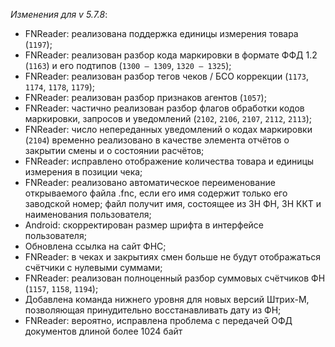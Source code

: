 _Изменения для v 5.7.8_:
- FNReader: реализована поддержка единицы измерения товара (```1197```);
- FNReader: реализован разбор кода маркировки в формате ФФД 1.2 (```1163```) и его подтипов (```1300 – 1309```, ```1320 – 1325```);
- FNReader: реализован разбор тегов чеков / БСО коррекции (```1173```, ```1174```, ```1178```, ```1179```);
- FNReader: реализован разбор признаков агентов (```1057```);
- FNReader: частично реализован разбор флагов обработки кодов маркировки, запросов и уведомлений (```2102```, ```2106```, ```2107```, ```2112```, ```2113```);
- FNReader: число непереданных уведомлений о кодах маркировки (```2104```) временно реализовано в качестве элемента отчётов о закрытии смены и о состоянии расчётов;
- FNReader: исправлено отображение количества товара и единицы измерения в позиции чека;
- FNReader: реализовано автоматическое переименование открываемого файла .fnc, если его имя содержит только его заводской номер; файл получит имя, состоящее из ЗН ФН, ЗН ККТ и наименования пользователя;
- Android: скорректирован размер шрифта в интерфейсе пользователя;
- Обновлена ссылка на сайт ФНС;
- FNReader: в чеках и закрытиях смен больше не будут отображаться счётчики с нулевыми суммами;
- FNReader: реализован полноценный разбор суммовых счётчиков ФН (```1157```, ```1158```, ```1194```);
- Добавлена команда нижнего уровня для новых версий Штрих-М, позволяющая принудительно восстанавливать дату из ФН;
- FNReader: вероятно, исправлена проблема с передачей ОФД документов длиной более 1024 байт
